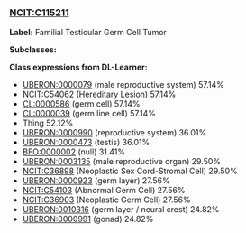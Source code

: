 
### [NCIT:C115211](http://purl.obolibrary.org/obo/NCIT_C115211)
**Label:** Familial Testicular Germ Cell Tumor

**Subclasses:** 

**Class expressions from DL-Learner:**

- [UBERON:0000079](http://purl.obolibrary.org/obo/UBERON_0000079) (male reproductive system) 57.14%
- [NCIT:C54062](http://purl.obolibrary.org/obo/NCIT_C54062) (Hereditary Lesion) 57.14%
- [CL:0000586](http://purl.obolibrary.org/obo/CL_0000586) (germ cell) 57.14%
- [CL:0000039](http://purl.obolibrary.org/obo/CL_0000039) (germ line cell) 57.14%
- Thing 52.12%
- [UBERON:0000990](http://purl.obolibrary.org/obo/UBERON_0000990) (reproductive system) 36.01%
- [UBERON:0000473](http://purl.obolibrary.org/obo/UBERON_0000473) (testis) 36.01%
- [BFO:0000002](http://purl.obolibrary.org/obo/BFO_0000002) (null) 31.41%
- [UBERON:0003135](http://purl.obolibrary.org/obo/UBERON_0003135) (male reproductive organ) 29.50%
- [NCIT:C36898](http://purl.obolibrary.org/obo/NCIT_C36898) (Neoplastic Sex Cord-Stromal Cell) 29.50%
- [UBERON:0000923](http://purl.obolibrary.org/obo/UBERON_0000923) (germ layer) 27.56%
- [NCIT:C54103](http://purl.obolibrary.org/obo/NCIT_C54103) (Abnormal Germ Cell) 27.56%
- [NCIT:C36903](http://purl.obolibrary.org/obo/NCIT_C36903) (Neoplastic Germ Cell) 27.56%
- [UBERON:0010316](http://purl.obolibrary.org/obo/UBERON_0010316) (germ layer / neural crest) 24.82%
- [UBERON:0000991](http://purl.obolibrary.org/obo/UBERON_0000991) (gonad) 24.82%


